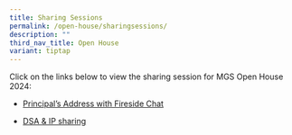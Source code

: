 ```yaml
---
title: Sharing Sessions
permalink: /open-house/sharingsessions/
description: ""
third_nav_title: Open House
variant: tiptap
---
```

<p>Click on the links below to view the sharing session for MGS Open House
2024:</p>
<ul data-tight="true" class="tight">
<li>
<p><a href="https://youtu.be/eNSAD6tPhrw" rel="noopener noreferrer nofollow" target="_blank">Principal’s Address with Fireside Chat</a>
</p>
</li>
<li>
<p><a href="https://youtu.be/4KKlICuHcEo" rel="noopener noreferrer nofollow" target="_blank">DSA &amp; IP sharing</a>
</p>
</li>
</ul>
<p></p>